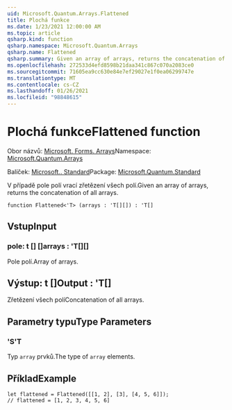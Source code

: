 ```yaml
---
uid: Microsoft.Quantum.Arrays.Flattened
title: Plochá funkce
ms.date: 1/23/2021 12:00:00 AM
ms.topic: article
qsharp.kind: function
qsharp.namespace: Microsoft.Quantum.Arrays
qsharp.name: Flattened
qsharp.summary: Given an array of arrays, returns the concatenation of all arrays.
ms.openlocfilehash: 272533d4efd8598b21daa341c867c070a2083ce0
ms.sourcegitcommit: 71605ea9cc630e84e7ef29027e1f0ea06299747e
ms.translationtype: MT
ms.contentlocale: cs-CZ
ms.lasthandoff: 01/26/2021
ms.locfileid: "98848615"
---
```

# <a name="flattened-function"></a><span data-ttu-id="f5a24-102">Plochá funkce</span><span class="sxs-lookup"><span data-stu-id="f5a24-102">Flattened function</span></span>

<span data-ttu-id="f5a24-103">Obor názvů: [Microsoft. Forms. Arrays](xref:Microsoft.Quantum.Arrays)</span><span class="sxs-lookup"><span data-stu-id="f5a24-103">Namespace: [Microsoft.Quantum.Arrays](xref:Microsoft.Quantum.Arrays)</span></span>

<span data-ttu-id="f5a24-104">Balíček: [Microsoft.. Standard](https://nuget.org/packages/Microsoft.Quantum.Standard)</span><span class="sxs-lookup"><span data-stu-id="f5a24-104">Package: [Microsoft.Quantum.Standard](https://nuget.org/packages/Microsoft.Quantum.Standard)</span></span>


<span data-ttu-id="f5a24-105">V případě pole polí vrací zřetězení všech polí.</span><span class="sxs-lookup"><span data-stu-id="f5a24-105">Given an array of arrays, returns the concatenation of all arrays.</span></span>

```qsharp
function Flattened<'T> (arrays : 'T[][]) : 'T[]
```


## <a name="input"></a><span data-ttu-id="f5a24-106">Vstup</span><span class="sxs-lookup"><span data-stu-id="f5a24-106">Input</span></span>

### <a name="arrays--t"></a><span data-ttu-id="f5a24-107">pole: t [] []</span><span class="sxs-lookup"><span data-stu-id="f5a24-107">arrays : 'T[][]</span></span>

<span data-ttu-id="f5a24-108">Pole polí.</span><span class="sxs-lookup"><span data-stu-id="f5a24-108">Array of arrays.</span></span>



## <a name="output--t"></a><span data-ttu-id="f5a24-109">Výstup: t []</span><span class="sxs-lookup"><span data-stu-id="f5a24-109">Output : 'T[]</span></span>

<span data-ttu-id="f5a24-110">Zřetězení všech polí</span><span class="sxs-lookup"><span data-stu-id="f5a24-110">Concatenation of all arrays.</span></span>

## <a name="type-parameters"></a><span data-ttu-id="f5a24-111">Parametry typu</span><span class="sxs-lookup"><span data-stu-id="f5a24-111">Type Parameters</span></span>

### <a name="t"></a><span data-ttu-id="f5a24-112">'S</span><span class="sxs-lookup"><span data-stu-id="f5a24-112">'T</span></span>

<span data-ttu-id="f5a24-113">Typ `array` prvků.</span><span class="sxs-lookup"><span data-stu-id="f5a24-113">The type of `array` elements.</span></span>

## <a name="example"></a><span data-ttu-id="f5a24-114">Příklad</span><span class="sxs-lookup"><span data-stu-id="f5a24-114">Example</span></span>

```qsharp
let flattened = Flattened([[1, 2], [3], [4, 5, 6]]);
// flattened = [1, 2, 3, 4, 5, 6]
```